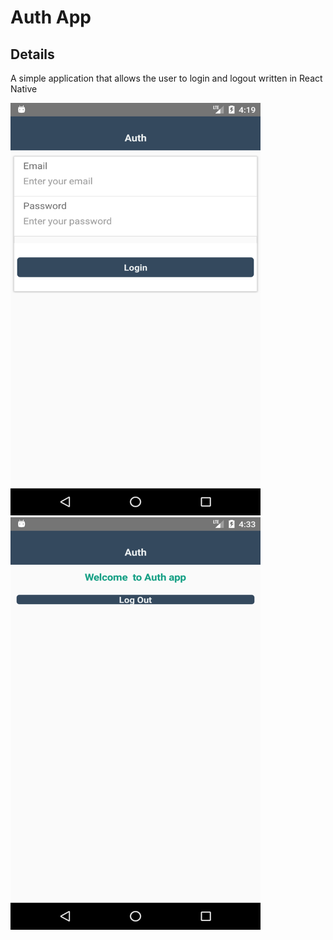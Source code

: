 # Auth App

## Details

A simple application that allows the user to login and logout written in React Native

<img src="screenshots/login.png" alt="login demo" width="400" height="660">

<img src="screenshots/logout.png" alt="logout demo" width="400" height="660">

